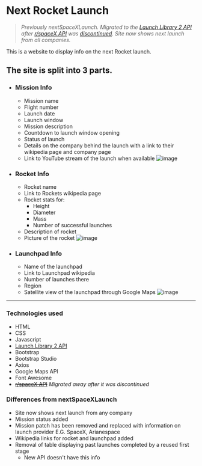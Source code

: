 # Next Rocket Launch
> *Previously nextSpaceXLaunch. Migrated to the [Launch Library 2 API](https://thespacedevs.com/llapi) after [r/spaceX API](https://github.com/r-spacex/SpaceX-API) was [discontinued](https://github.com/r-spacex/SpaceX-API/issues/1243).
Site now shows next launch from all companies.*

This is a website to display info on the next Rocket launch.
## The site is split into 3 parts.
  * ### Mission Info
    * Mission name
    * Flight number
    * Launch date
    * Launch window
    * Mission description
    * Countdown to launch window opening
    * Status of launch
    * Details on the company behind the launch with a link to their wikipedia page and company page
    * Link to YouTube stream of the launch when available
    ![image](https://user-images.githubusercontent.com/25159545/230992675-29f00204-996b-442a-92b4-6c11521d8d53.png)

    
  * ### Rocket Info
    * Rocket name
    * Link to Rockets wikipedia page
    * Rocket stats for: 
      * Height
      * Diameter
      * Mass
      * Number of successful launches
    * Description of rocket
    * Picture of the rocket
    ![image](https://user-images.githubusercontent.com/25159545/230992790-55fceb62-c3a8-486c-9597-d368bc2529bd.png)

    
  * ### Launchpad Info
    * Name of the launchpad
    * Link to Launchpad wikipedia
    * Number of launches there
    * Region 
    * Satellite view of the launchpad through Google Maps
    ![image](https://user-images.githubusercontent.com/25159545/230992877-4ac869d1-1e76-422a-9ea4-32191356c690.png)


___

### Technologies used
* HTML
* CSS
* Javascript
* [Launch Library 2 API](https://thespacedevs.com/llapi)
* Bootstrap
* Bootstrap Studio
* Axios
* Google Maps API
* Font Awesome
* ~~[r/spaceX API](https://github.com/r-spacex/SpaceX-API)~~ *Migrated away after it was discontinued*

### Differences from nextSpaceXLaunch
* Site now shows next launch from any company
* Mission status added
* Mission patch has been removed and replaced with information on launch provider E.G. SpaceX, Arianespace
* Wikipedia links for rocket and launchpad added
* Removal of table displaying past launches completed by a reused first stage
  * New API doesn't have this info
